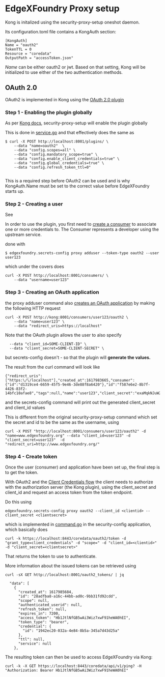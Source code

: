 # EdgeXFoundry Proxy setup

Kong is initalized using the security-proxy-setup oneshot daemon.

Its configuration.toml file contains a KongAuth section:

```
[KongAuth]
Name = "oauth2"
TokenTTL = 0
Resource = "coredata"
OutputPath = "accessToken.json"
```
*Name* can be either oauth2 or jwt. Based on that setting, Kong will be initialized to use either of the two authentication methods.

## OAuth 2.0

OAuth2 is implemented in Kong using the [OAuth 2.0 plugin](https://docs.konghq.com/hub/kong-inc/oauth2/)

### Step 1 - Enabling the plugin globally

As per [Kong docs](https://docs.konghq.com/hub/kong-inc/oauth2/#enabling-the-plugin-globally), security-proxy-setup will enable the plugin globally

This is done in [service.go](https://github.com/edgexfoundry/edgex-go/blob/4a93de6e2e8f65a45d7e1065c78fcf8c18a7addf/internal/security/proxy/service.go#L480) and that effectively does the same as

```
$ curl -X POST http://localhost:8001/plugins/ \
    --data "name=oauth2"  \
    --data "config.scopes=all" \
    --data "config.mandatory_scope=true" \
    --data "config.enable_client_credentials=true" \
    --data "config.global_credentials=true" \
    --data "config.refresh_token_ttl=0" 


```

This is a required step before OAuth2 can be used and is why KongAuth.Name must be set to the correct value before EdgeXFoundry starts up.

### Step 2 - Creating a user
See 

In order to use the plugin, you first need to [create a consumer](https://docs.konghq.com/hub/kong-inc/oauth2/#create-a-consumer) to associate one or more credentials to. The Consumer represents a developer using the upstream service.

done with

```
$ edgexfoundry.secrets-config proxy adduser --token-type oauth2 --user user123
```

which under the covers does

```
curl -X POST http://localhost:8001/consumers/ \
    --data "username=user123" 
```


### Step 3 - Creating an OAuth application

the proxy adduser command also [creates an OAuth application](https://docs.konghq.com/hub/kong-inc/oauth2/#create-an-application) by making the following HTTP request

```
curl -X POST http://kong:8001/consumers/user123/oauth2 \
    --data "name=user123" \
    --data "redirect_uris=https://localhost" 

```

Note that the OAuth plugin allows the user to also specify

```
  --data "client_id=SOME-CLIENT-ID" \
  --data "client_secret=SOME-CLIENT-SECRET" \
```

but secrets-config doesn't - so that the plugin will **generate the values.**

The result from the curl command will look like

```
{"redirect_uris":["https:\/\/localhost"],"created_at":1617983665,"consumer":{"id":"d1319ce4-6659-45f5-9e46-3de88f8a6420"},"id":"f587e6e2-8b7f-4426-83f2-14bfc10afae8","tags":null,"name":"user123","client_secret":"exaMqkNJuW2JaHd27U9B7XfFR9vNHXEe","client_id":"vHvlYpl0CMPQSBhZEEcSuXUmXpEB1Q6V"}
```

and the secrets-config command will print out the generated client_secret and client_id values


This is different from the original security-proxy-setup command which set the secret and id to be the same as the username, using

```
curl -X POST "http://localhost:8001/consumers/user123/oauth2" -d "name=www.edgexfoundry.org" --data "client_id=user123" -d "client_secret=user123"  -d "redirect_uri=http://www.edgexfoundry.org/"
```


### Step 4 - Create token

Once the user (consumer) and application have been set up, the final step is to get the token.

With OAuth2 and the [Client Credentials flow](https://tools.ietf.org/html/rfc6749#section-4.4) the client needs to authorize with the authorization server (the Kong plugin), using the client_secret and client_id and request an access token from the token endpoint.

Do this using

```
edgexfoundry.secrets-config proxy oauth2 --client_id <clientid> --client_secret <clientsecret>
```

which is implemented in [command.go](https://github.com/edgexfoundry/edgex-go/blob/master/internal/security/config/command/proxy/oauth2/command.go) in the security-config application, which basically does

```
curl -k https://localhost:8443/coredata/oauth2/token -d "grant_type=client_credentials" -d "scope=" -d "client_id=<clientid>" -d "client_secret=<clientsecret>"
```

That returns the token to use to authenticate.

More information about the issued tokens can be retrieved using

```
curl -sX GET http://localhost:8001/oauth2_tokens/ | jq
```

```
  "data": [
    {
      "created_at": 1617985684,
      "id": "28adfba8-a16c-44bb-ad0c-9bb31fd92cdd",
      "scope": null,
      "authenticated_userid": null,
      "refresh_token": null,
      "expires_in": 7200,
      "access_token": "Hb1JtlNfGB5wAi3Wiz7xwF91heWA0hEI",
      "token_type": "bearer",
      "credential": {
        "id": "1942ec20-032a-4e84-8b5a-345a7d43d25a"
      },
      "ttl": null,
      "service": null
    },
```

The resulting token can then be used to access EdgeXFoundry via Kong:

```
curl -k -X GET https://localhost:8443/coredata/api/v1/ping? -H "Authorization: Bearer Hb1JtlNfGB5wAi3Wiz7xwF91heWA0hEI"
```





